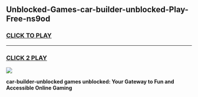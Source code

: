 
## Unblocked-Games-car-builder-unblocked-Play-Free-ns9od
<h3>
<a href="https://premium76.site?title=car-builder-unblocked&ref=12A">CLICK TO PLAY</a></h3>
<hr>

<h3>
<a href="https://premium76.site?title=car-builder-unblocked&ref=12A">CLICK 2 PLAY</a>
  
</h3>

<a href="https://premium76.site?title=car-builder-unblocked&ref=12A"><img src="https://clearcache.store/games.png"></a>


**car-builder-unblocked games unblocked: Your Gateway to Fun and Accessible Online Gaming**
